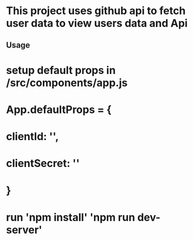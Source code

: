 # This project uses github api to fetch user data to view users data and Api

## Usage

# setup default props in /src/components/app.js
#  App.defaultProps = {
#    clientId: '',
#    clientSecret: '' 
# }
# run 'npm install' 'npm run dev-server'
